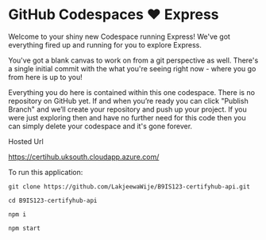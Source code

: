 # GitHub Codespaces ♥️ Express

Welcome to your shiny new Codespace running Express! We've got everything fired up and running for you to explore Express.

You've got a blank canvas to work on from a git perspective as well. There's a single initial commit with the what you're seeing right now - where you go from here is up to you!

Everything you do here is contained within this one codespace. There is no repository on GitHub yet. If and when you’re ready you can click "Publish Branch" and we’ll create your repository and push up your project. If you were just exploring then and have no further need for this code then you can simply delete your codespace and it's gone forever.

Hosted Url

https://certihub.uksouth.cloudapp.azure.com/

To run this application:

```
git clone https://github.com/LakjeewaWije/B9IS123-certifyhub-api.git
```

```
cd B9IS123-certifyhub-api
```

```
npm i
```

```
npm start
```
